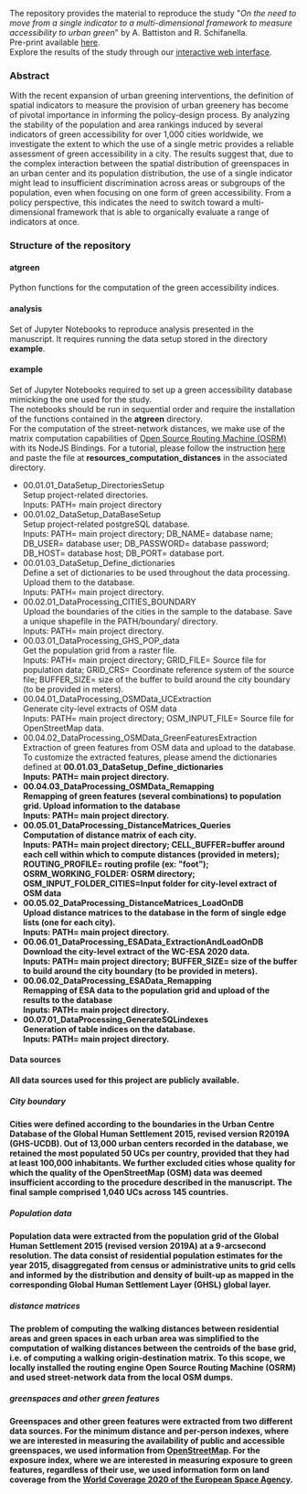 <p>The repository provides the material to reproduce the study "<i>On the need to move from a single indicator to a multi-dimensional framework to measure accessibility to urban green</i>" by A. Battiston and R. Schifanella. <br>
Pre-print available <a href="https://arxiv.org/abs/2308.05538">here</a>.  <br>
Explore the results of the study through our <a href="http://atgreen.hpc4ai.unito.it/">interactive web interface</a>. <p>

### Abstract
<p> With the recent expansion of urban greening interventions, the definition of spatial indicators to measure the provision of urban greenery has become of pivotal importance in informing the policy-design process. By analyzing the stability of the population and area rankings induced by several indicators of green accessibility for over 1,000 cities worldwide, we investigate the extent to which the use of a single metric provides a reliable assessment of green accessibility in a city. The results suggest that, due to the complex interaction between the spatial distribution of greenspaces in an urban center and its population distribution, the use of a single indicator might lead to insufficient discrimination across areas or subgroups of the population, even when focusing on one form of green accessibility. From a policy perspective, this indicates the need to switch toward a multi-dimensional framework that is able to organically evaluate a range of indicators at once. <p>

### Structure of the repository

#### atgreen
<p> Python functions for the computation of the green accessibility indices. <p>  

#### analysis
<p> Set of Jupyter Notebooks to reproduce analysis presented in the manuscript. It requires running the data setup stored in the directory <b>example</b>. <p> 

#### example
<p> Set of Jupyter Notebooks required to set up a green accessibility database mimicking the one used for the study. <br>
The notebooks should be run in sequential order and require the installation of the functions contained in the <b>atgreen</b> directory. <br>
For the computation of the street-network distances, we make use of the matrix computation capabilities of <a href="https://github.com/Project-OSRM/osrm-backend">Open Source Routing Machine (OSRM)</a> with its NodeJS Bindings. For a tutorial, please follow the instruction <a href="https://gis-ops.com/osrm-nodejs-bindings/">here</a> and paste the file at <b>resources_computation_distances</b> in the associated directory. <p>

<ul>
  <li> 00.01.01_DataSetup_DirectoriesSetup </li> Setup project-related directories. <br>  Inputs: PATH= main project directory </li> 
  <li> 00.01.02_DataSetup_DataBaseSetup </li>  Setup project-related postgreSQL database. <br>  Inputs: PATH= main project directory; DB_NAME= database name; DB_USER= database user; DB_PASSWORD= database password; DB_HOST= database host; DB_PORT= database port.     </li>
  <li> 00.01.03_DataSetup_Define_dictionaries </li>  Define a set of dictionaries to be used throughout the data processing. Upload them to the database. <br>  Inputs: PATH= main project directory.    </li>
  <li> 00.02.01_DataProcessing_CITIES_BOUNDARY </li>   Upload the boundaries of the cities in the sample to the database. Save a unique shapefile in the PATH/boundary/ directory. <br>  Inputs: PATH= main project directory.  </li>
  <li> 00.03.01_DataProcessing_GHS_POP_data </li>   Get the population grid from a raster file. <br>  Inputs: PATH= main project directory; GRID_FILE= Source file for population data; GRID_CRS= Coordinate reference system of the source file; BUFFER_SIZE= size of the buffer to build around the city boundary (to be provided in meters).  </li>
  <li> 00.04.01_DataProcessing_OSMData_UCExtraction </li>   Generate city-level extracts of OSM data  <br>  Inputs: PATH= main project directory; OSM_INPUT_FILE= Source file for OpenStreetMap data.  </li>
  <li> 00.04.02_DataProcessing_OSMData_GreenFeaturesExtraction </li>  Extraction of green features from OSM data and upload to the database. To customize the extracted features, please amend the dictionaries defined at <b>00.01.03_DataSetup_Define_dictionaries<b> <br>  Inputs: PATH= main project directory.  </li>
  <li> 00.04.03_DataProcessing_OSMData_Remapping </li>   Remapping of green features (several combinations) to population grid. Upload information to the database <br>  Inputs: PATH= main project directory.  </li>
 <li> 00.05.01_DataProcessing_DistanceMatrices_Queries </li>   Computation of distance matrix of each city. <br>  Inputs: PATH= main project directory; 
CELL_BUFFER=buffer around each cell within which to compute distances (provided in meters); ROUTING_PROFILE= routing profile (ex: "foot"); OSRM_WORKING_FOLDER: OSRM directory; OSM_INPUT_FOLDER_CITIES=Input folder for city-level extract of OSM data </li>
 <li> 00.05.02_DataProcessing_DistanceMatrices_LoadOnDB </li>   Upload distance matrices to the database in the form of single edge lists (one for each city). <br>  Inputs: PATH= main project directory. </li>
   <li> 00.06.01_DataProcessing_ESAData_ExtractionAndLoadOnDB </li>    Download the city-level extract of the WC-ESA 2020 data. <br>  Inputs: PATH= main project directory; BUFFER_SIZE= size of the buffer to build around the city boundary (to be provided in meters). </li>
    <li> 00.06.02_DataProcessing_ESAData_Remapping </li>   Remapping of ESA data to the population grid and upload of the results to the database <br>  Inputs: PATH= main project directory. </li>
  <li> 00.07.01_DataProcessing_GenerateSQLindexes </li>   Generation of table indices on the database. <br>  Inputs: PATH= main project directory. </li>
</ul>

#### Data sources
All data sources used for this project are publicly available. 

##### City boundary
Cities were defined according to the boundaries in the Urban Centre Database of the Global Human Settlement 2015, revised version R2019A (GHS-UCDB). Out of 13,000 urban centers recorded in the database, we retained the most populated 50 UCs per country, provided that they had at least 100,000 inhabitants. We further excluded cities whose quality for which the quality of the OpenStreetMap (OSM) data was deemed insufficient according to the procedure described in the manuscript. The final sample comprised 1,040 UCs across 145 countries.

##### Population data
Population data were extracted from the population grid of the Global Human Settlement 2015 (revised version 2019A) at a 9-arcsecond resolution. The data consist of residential population estimates for the year 2015, disaggregated from census or administrative units to grid cells and informed by the distribution and density of built-up as mapped in the corresponding Global Human Settlement Layer (GHSL) global layer.

##### distance matrices
The problem of computing the walking distances between residential areas and green spaces in each urban area was simplified to the computation of walking distances between the centroids of the base grid, i.e. of computing a walking origin-destination matrix. To this scope, we locally installed the routing engine Open Source Routing Machine (OSRM) and used street-network data from the local OSM dumps.

##### greenspaces and other green features
Greenspaces and other green features were extracted from two different data sources. For the minimum distance and per-person indexes, where we are interested in measuring the availability of public and accessible greenspaces, we used information from <a href="https://www.openstreetmap.org/#map=12/53.3575/-1.5056">OpenStreetMap</a>. For the exposure index, where we are interested in measuring exposure to green features, regardless of their use, we used information form on land coverage from the <a href="https://worldcover2020.esa.int/">World Coverage 2020 of the European Space Agency</a>.





 

